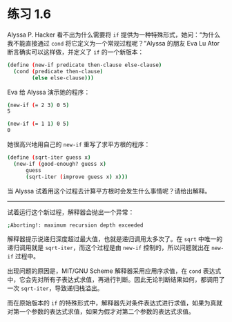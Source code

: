 # 练习 1.6

Alyssa P. Hacker 看不出为什么需要将 `if` 提供为一种特殊形式，她问：“为什么我不能直接通过 `cond` 将它定义为一个常规过程呢？”Alyssa 的朋友 Eva Lu Ator 断言确实可以这样做，并定义了 `if` 的一个新版本：

```bash
(define (new-if predicate then-clause else-clause)
  (cond (predicate then-clause)
        (else else-clause)))
```

Eva 给 Alyssa 演示她的程序：

```bash
(new-if (= 2 3) 0 5)
5

(new-if (= 1 1) 0 5)
0
```

她很高兴地用自己的 `new-if` 重写了求平方根的程序：

```bash
(define (sqrt-iter guess x)
  (new-if (good-enough? guess x)
      guess
      (sqrt-iter (improve guess x) x)))
```

当 Alyssa 试着用这个过程去计算平方根时会发生什么事情呢？请给出解释。

---

试着运行这个新过程，解释器会抛出一个异常：

```bash
;Aborting!: maximum recursion depth exceeded
```

解释器提示说递归深度超过最大值，也就是递归调用太多次了。在 `sqrt` 中唯一的递归调用就是 `sqrt-iter`，而这个过程是由 `new-if` 控制的，所以问题就出在 `new-if` 过程中。

出现问题的原因是，MIT/GNU Scheme 解释器采用应用序求值，在 `cond` 表达式中，它会先对所有子表达式求值，再进行判断。因此无论判断结果如何，都调用了一次 `sqrt-iter`，导致递归栈溢出。

而在原始版本的 `if` 的特殊形式中，解释器先对条件表达式进行求值，如果为真就对第一个参数的表达式求值，如果为假才对第二个参数的表达式求值。